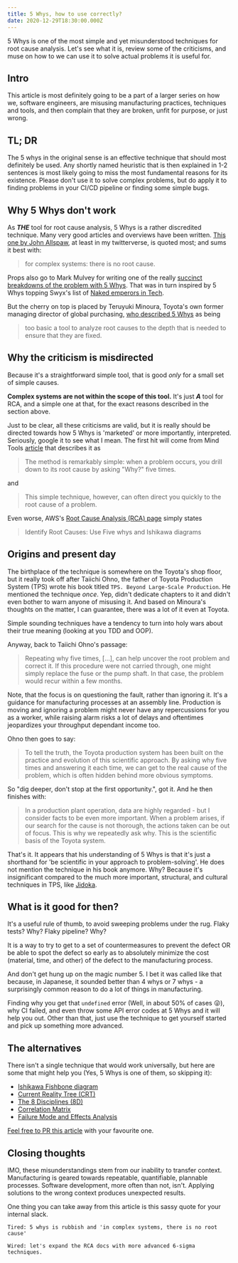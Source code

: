 ```yaml
---
title: 5 Whys, how to use correctly?
date: 2020-12-29T18:30:00.000Z
---
```


5 Whys is one of the most simple and yet misunderstood techniques for root cause analysis. Let's see what it is, review some of the criticisms, and muse on how to we can use it to solve actual problems it is useful for.

<!-- more -->

## Intro

This article is most definitely going to be a part of a larger series on how we, software engineers, are misusing manufacturing practices, techniques and tools, and then complain that they are broken, unfit for purpose, or just wrong.

## TL; DR
The 5 whys in the original sense is an effective technique that should most definitely be used. Any shortly named heuristic that is then explained in 1-2 sentences is most likely going to miss the most fundamental reasons for its existence. Please don't use it to solve complex problems, but do apply it to finding problems in your CI/CD pipeline or finding some simple bugs.

## Why 5 Whys don't work
As ***THE*** tool for root cause analysis, 5 Whys is a rather discredited technique. Many very good articles and overviews have been written. [This one by John Allspaw](https://www.kitchensoap.com/2012/02/10/each-necessary-but-only-jointly-sufficient/), at least in my twitterverse, is quoted most; and sums it best with:

> for complex systems: there is no root cause.

Props also go to Mark Mulvey for writing one of the really [succinct breakdowns of the problem with 5 Whys](https://weeklysurf.substack.com/p/trouble-with-root-causes). That was in turn inspired by 5 Whys topping Swyx's list of [Naked emperors in Tech](https://www.swyx.io/naked-emperors/).

But the cherry on top is placed by Teruyuki Minoura, Toyota's own former managing director of global purchasing, [who described 5 Whys](https://en.wikipedia.org/wiki/Five_whys#Criticism) as being
>too basic a tool to analyze root causes to the depth that is needed to ensure that they are fixed.

## Why the criticism is misdirected

Because it's a straightforward simple tool, that is good *only* for a small set of simple causes.

**Complex systems are not within the scope of this tool.** It's just ***A*** tool for RCA, and a simple one at that, for the exact reasons described in the section above.

Just to be clear, all these criticisms are valid, but it is really should be directed towards how 5 Whys is 'marketed' or more importantly, interpreted. Seriously, google it to see what I mean. The first hit will come from Mind Tools [article](https://www.mindtools.com/pages/article/newTMC_5W.htm) that describes it as
> The method is remarkably simple: when a problem occurs, you drill down to its root cause by asking "Why?" five times.

and

> This simple technique, however, can often direct you quickly to the root cause of a problem.

Even worse, AWS's [Root Cause Analysis (RCA) page](https://wa.aws.amazon.com/wat.concept.rca.en.html) simply states

> Identify Root Causes: Use Five whys and Ishikawa diagrams

## Origins and present day

The birthplace of the technique is somewhere on the Toyota's shop floor, but it really took off after Taiichi Ohno, the father of Toyota Production System (TPS) wrote his book titled `TPS. Beyond Large-Scale Production`. He mentioned the technique _once_. Yep, didn't dedicate chapters to it and didn't even bother to warn anyone of misusing it. And based on Minoura's thoughts on the matter, I can guarantee, there was a lot of it even at Toyota.

Simple sounding techniques have a tendency to turn into holy wars about their true meaning (looking at you TDD and OOP).

Anyway, back to Taiichi Ohno's passage:

> Repeating why five times, [...], can help uncover the root problem and correct it. If this procedure were not carried through, one might simply replace the fuse or the pump shaft. In that case, the problem would recur within a few months.

Note, that the focus is on questioning the fault, rather than ignoring it. It's a guidance for manufacturing processes at an assembly line. Production is moving and ignoring a problem might never have any repercussions for you as a worker, while raising alarm risks a lot of delays and oftentimes jeopardizes your throughput dependant income too.

Ohno then goes to say:

> To tell the truth, the Toyota production system has been built on the practice and evolution of this scientific approach. By asking why five times and answering it each time, we can get to the real cause of the problem, which is often hidden behind more obvious symptoms.

So "dig deeper, don't stop at the first opportunity.", got it. And he then finishes with:

> In a production plant operation, data are highly regarded - but I consider facts to be even more important. When a problem arises, if our search for the cause is not thorough, the actions taken can be out of focus. This is why we repeatedly ask why. This is the scientific basis of the Toyota system.

That's it. It appears that his understanding of 5 Whys is that it's just a shorthand for 'be scientific in your approach to problem-solving'. He does not mention the technique in his book anymore. Why? Because it's insignificant compared to the much more important, structural, and cultural techniques in TPS, like [Jidoka](https://blog.toyota.co.uk/jidoka-toyota-production-system).

## What is it good for then?

It's a useful rule of thumb, to avoid sweeping problems under the rug. Flaky tests? Why? Flaky pipeline? Why?

It is a way to try to get to a set of countermeasures to prevent the defect OR be able to spot the defect so early as to absolutely minimize the cost (material, time, and other) of the defect to the manufacturing process.

And don't get hung up on the magic number 5. I bet it was called like that because, in Japanese, it sounded better than 4 whys or 7 whys  - a surprisingly common reason to do a lot of things in manufacturing.

Finding why you get that `undefined` error (Well, in about 50% of cases 😜), why CI failed, and even throw some API error codes at 5 Whys and it will help you out. Other than that, just use the technique to get yourself started and pick up something more advanced.

## The alternatives

There isn't a single technique that would work universally, but here are some that might help you (Yes, 5 Whys is one of them, so skipping it):

- [Ishikawa Fishbone diagram](https://www.6sigma.us/etc/what-is-ishikawa-fishbone-diagram/)
- [Current Reality Tree (CRT)](https://www.isixsigma.com/dictionary/current-reality-tree/)
- [The 8 Disciplines (8D)](https://asq.org/quality-resources/eight-disciplines-8d)
- [Correlation Matrix](https://www.six-sigma-material.com/Correlation-Matrix.html)
- [Failure Mode and Effects Analysis](https://www.six-sigma-material.com/FMEA.html)

[Feel free to PR this article](https://github.com/alanmynah/alanmynahdotcom/blob/main/src/routes/blog/posts/5-whys.md) with your favourite one.

## Closing thoughts

IMO, these misunderstandings stem from our inability to transfer context. Manufacturing is geared towards repeatable, quantifiable, plannable processes. Software development, more often than not, isn't. Applying solutions to the wrong context produces unexpected results.

One thing you can take away from this article is this sassy quote for your internal slack.

```
Tired: 5 whys is rubbish and 'in complex systems, there is no root cause'

Wired: let's expand the RCA docs with more advanced 6-sigma techniques.
```